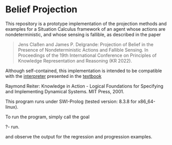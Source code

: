 # Belief Projection

This repository is a prototype implementation of the projection
methods and examples for a Situation Calculus framework of an agent
whose actions are nondeterministic, and whose sensing is fallible, as
described in the paper

> Jens Claßen and James P. Delgrande: Projection of Belief in the
> Presence of Nondeterministic Actions and Fallible Sensing. In
> Proceedings of the 19th International Conference on Principles of
> Knowledge Representation and Reasoning (KR 2022).

Although self-contained, this implementation is intended to be
compatible with the [interpreter][1] presented in the [textbook][2]

Raymond Reiter: Knowledge in Action - Logical Foundations for
Specifying and Implementing Dynamical Systems. MIT Press, 2001.

[1]: http://www.cs.toronto.edu/cogrobo/kia/
[2]: https://mitpress.mit.edu/books/knowledge-action

This program runs under SWI-Prolog (tested version: 8.3.8 for
x86_64-linux).

To run the program, simply call the goal

   ?- run.

and observe the output for the regression and progression examples.
